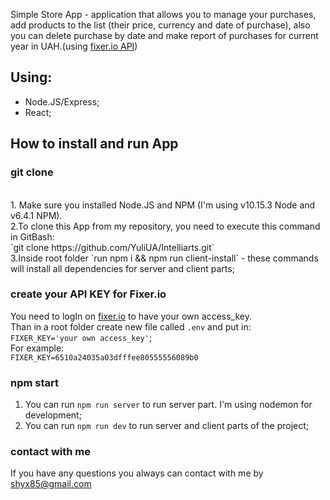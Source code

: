 Simple Store App - application that allows you to manage your purchases, add products to the list (their price, currency and date of purchase), also you can delete purchase by date and make report of purchases for current year in UAH.(using [fixer.io API](https://fixer.io/))

## Using:
 * Node.JS/Express;
 * React;

## How to install and run App

### git clone
</br>
1. Make sure you installed Node.JS and NPM (I'm using v10.15.3 Node and v6.4.1 NPM).<br/>
2.To clone this App from my repository, you need to execute this command in GitBash:<br/>
  `git clone https://github.com/YuliUA/Intelliarts.git` <br/>
3.Inside root folder `run npm i && npm run client-install` - these commands will install all dependencies for server and client parts;

### create your API KEY for Fixer.io
You need to logIn on [fixer.io](https://fixer.io/) to have your own access_key.<br/>
Than in a root folder create new file called `.env` and put in:<br/>
 `FIXER_KEY='your own access_key'`;<br/>
 For example: <br>
 `FIXER_KEY=6510a24035a03dfffee80555556089b0`

### npm start
1. You can run `npm run server` to run server part. I'm using nodemon for development;
2. You can run `npm run dev` to run server and client parts of the project;

### contact with me
If you have any questions you always can contact with me by shyx85@gmail.com